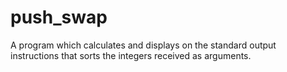 # push_swap
A program which calculates and displays on the standard output instructions that sorts the integers received as arguments.
